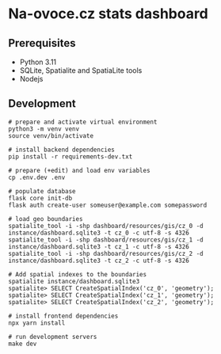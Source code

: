 # Na-ovoce.cz stats dashboard

## Prerequisites

* Python 3.11
* SQLite, Spatialite and SpatiaLite tools
* Nodejs

## Development
    # prepare and activate virtual environment
    python3 -m venv venv
    source venv/bin/activate

    # install backend dependencies
    pip install -r requirements-dev.txt

    # prepare (+edit) and load env variables
    cp .env.dev .env

    # populate database
    flask core init-db
    flask auth create-user someuser@example.com somepassword

    # load geo boundaries
    spatialite_tool -i -shp dashboard/resources/gis/cz_0 -d instance/dashboard.sqlite3 -t cz_0 -c utf-8 -s 4326
    spatialite_tool -i -shp dashboard/resources/gis/cz_1 -d instance/dashboard.sqlite3 -t cz_1 -c utf-8 -s 4326
    spatialite_tool -i -shp dashboard/resources/gis/cz_2 -d instance/dashboard.sqlite3 -t cz_2 -c utf-8 -s 4326

    # Add spatial indexes to the boundaries
    spatialite instance/dashboard.sqlite3
    spatialite> SELECT CreateSpatialIndex('cz_0', 'geometry');
    spatialite> SELECT CreateSpatialIndex('cz_1', 'geometry');
    spatialite> SELECT CreateSpatialIndex('cz_2', 'geometry');

    # install frontend dependencies
    npx yarn install

    # run development servers
    make dev
